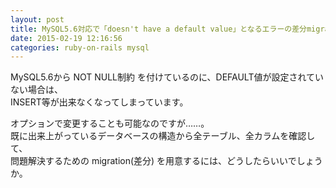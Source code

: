 ```yaml
---
layout: post
title: MySQL5.6対応で「doesn't have a default value」となるエラーの差分migrationの動的生成方法は？
date: 2015-02-19 12:16:56
categories: ruby-on-rails mysql
---
```

<!-- {% raw %} -->
<p>MySQL5.6から NOT NULL制約 を付けているのに、DEFAULT値が設定されていない場合は、<br>
INSERT等が出来なくなってしまっています。</p>

<p>オプションで変更することも可能なのですが……。<br>
既に出来上がっているデータベースの構造から全テーブル、全カラムを確認して、<br>
問題解決するための migration(差分) を用意するには、どうしたらいいでしょうか。</p>
<!-- {% endraw %} -->
